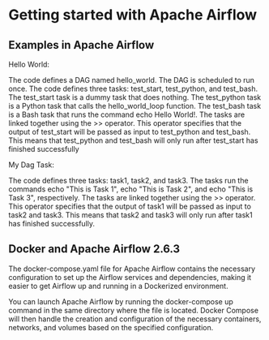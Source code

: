 # Getting started with Apache Airflow

## Examples in Apache Airflow 

Hello World:

The code defines a DAG named hello_world. The DAG is scheduled to run once.
The code defines three tasks: test_start, test_python, and test_bash. The test_start task is a dummy task that does nothing. The test_python task is a Python task that calls the hello_world_loop function. The test_bash task is a Bash task that runs the command echo Hello World!. The tasks are linked together using the >> operator. This operator specifies that the output of test_start will be passed as input to test_python and test_bash. This means that test_python and test_bash will only run after test_start has finished successfully


My Dag Task:

The code defines three tasks: task1, task2, and task3. The tasks run the commands echo "This is Task 1", echo "This is Task 2", and echo "This is Task 3", respectively. The tasks are linked together using the >> operator. This operator specifies that the output of task1 will be passed as input to task2 and task3. This means that task2 and task3 will only run after task1 has finished successfully.

## Docker and Apache Airflow 2.6.3
The docker-compose.yaml file for Apache Airflow contains the necessary configuration to set up the Airflow services and dependencies, making it easier to get Airflow up and running in a Dockerized environment.

You can launch Apache Airflow by running the docker-compose up command in the same directory where the file is located. Docker Compose will then handle the creation and configuration of the necessary containers, networks, and volumes based on the specified configuration.


